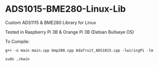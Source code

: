 # ADS1015-BME280-Linux-Lib
Custom ADS1115 &amp; BME280 Library for Linux

Tested in Raspberry Pi 3B & Orange Pi 3B (Debian Bullseye OS)

To Compile:

``g++ -o main main.cpp bmp280.cpp Adafruit_ADS1015.cpp -lwiringPi -lm``

``sudo ./main``
